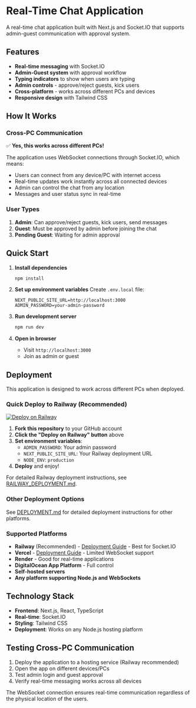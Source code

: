 # Real-Time Chat Application

A real-time chat application built with Next.js and Socket.IO that supports admin-guest communication with approval system.

## Features

- **Real-time messaging** with Socket.IO
- **Admin-Guest system** with approval workflow
- **Typing indicators** to show when users are typing
- **Admin controls** - approve/reject guests, kick users
- **Cross-platform** - works across different PCs and devices
- **Responsive design** with Tailwind CSS

## How It Works

### Cross-PC Communication
✅ **Yes, this works across different PCs!** 

The application uses WebSocket connections through Socket.IO, which means:
- Users can connect from any device/PC with internet access
- Real-time updates work instantly across all connected devices
- Admin can control the chat from any location
- Messages and user status sync in real-time

### User Types
1. **Admin**: Can approve/reject guests, kick users, send messages
2. **Guest**: Must be approved by admin before joining the chat
3. **Pending Guest**: Waiting for admin approval

## Quick Start

1. **Install dependencies**
   ```bash
   npm install
   ```

2. **Set up environment variables**
   Create `.env.local` file:
   ```env
   NEXT_PUBLIC_SITE_URL=http://localhost:3000
   ADMIN_PASSWORD=your-admin-password
   ```

3. **Run development server**
   ```bash
   npm run dev
   ```

4. **Open in browser**
   - Visit `http://localhost:3000`
   - Join as admin or guest

## Deployment

This application is designed to work across different PCs when deployed. 

### Quick Deploy to Railway (Recommended)

[![Deploy on Railway](https://railway.app/button.svg)](https://railway.app/template/new?template=https://github.com/your-username/real-time-chat)

1. **Fork this repository** to your GitHub account
2. **Click the "Deploy on Railway" button** above
3. **Set environment variables**:
   - `ADMIN_PASSWORD`: Your admin password
   - `NEXT_PUBLIC_SITE_URL`: Your Railway deployment URL
   - `NODE_ENV`: `production`
4. **Deploy** and enjoy!

For detailed Railway deployment instructions, see [RAILWAY_DEPLOYMENT.md](./RAILWAY_DEPLOYMENT.md).

### Other Deployment Options

See [DEPLOYMENT.md](./DEPLOYMENT.md) for detailed deployment instructions for other platforms.

### Supported Platforms
- **Railway** (Recommended) - [Deployment Guide](./RAILWAY_DEPLOYMENT.md) - Best for Socket.IO
- **Vercel** - [Deployment Guide](./VERCEL_DEPLOYMENT.md) - Limited WebSocket support
- **Render** - Good for real-time applications
- **DigitalOcean App Platform** - Full control
- **Self-hosted servers**
- **Any platform supporting Node.js and WebSockets**

## Technology Stack

- **Frontend**: Next.js, React, TypeScript
- **Real-time**: Socket.IO
- **Styling**: Tailwind CSS
- **Deployment**: Works on any Node.js hosting platform

## Testing Cross-PC Communication

1. Deploy the application to a hosting service (Railway recommended)
2. Open the app on different devices/PCs
3. Test admin login and guest approval
4. Verify real-time messaging works across all devices

The WebSocket connection ensures real-time communication regardless of the physical location of the users. 